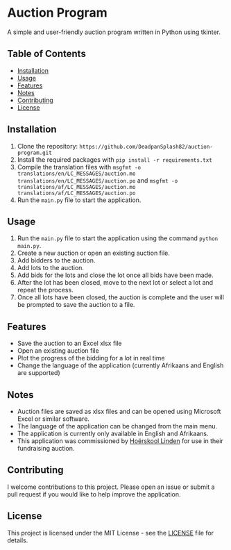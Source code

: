 # Auction Program
A simple and user-friendly auction program written in Python using tkinter. 

## Table of Contents
- [Installation](#installation)
- [Usage](#usage)
- [Features](#features)
- [Notes](#notes)
- [Contributing](#contributing)
- [License](#license)

## Installation
1. Clone the repository: `https://github.com/DeadpanSplash82/auction-program.git`
2. Install the required packages with `pip install -r requirements.txt`
3. Compile the translation files with `msgfmt -o translations/en/LC_MESSAGES/auction.mo translations/en/LC_MESSAGES/auction.po` and `msgfmt -o translations/af/LC_MESSAGES/auction.mo translations/af/LC_MESSAGES/auction.po`
4. Run the `main.py` file to start the application.

## Usage
1. Run the `main.py` file to start the application using the command `python main.py`.
2. Create a new auction or open an existing auction file.
3. Add bidders to the auction.
4. Add lots to the auction.
5. Add bids for the lots and close the lot once all bids have been made.
6. After the lot has been closed, move to the next lot or select a lot and repeat the process.
7. Once all lots have been closed, the auction is complete and the user will be prompted to save the auction to a file.

## Features
- Save the auction to an Excel xlsx file
- Open an existing auction file
- Plot the progress of the bidding for a lot in real time
- Change the language of the application (currently Afrikaans and English are supported)

## Notes
- Auction files are saved as xlsx files and can be opened using Microsoft Excel or similar software.
- The language of the application can be changed from the main menu.
- The application is currently only available in English and Afrikaans.
- This application was commissioned by [Hoërskool Linden](https://linden.co.za/) for use in their fundraising auction. 

## Contributing
I welcome contributions to this project. Please open an issue or submit a pull request if you would like to help improve the application.

## License
This project is licensed under the MIT License - see the [LICENSE](LICENSE.txt) file for details.